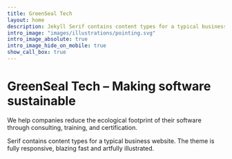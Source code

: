 ```yaml
---
title: GreenSeal Tech
layout: home
description: Jekyll Serif contains content types for a typical business website. The theme is fully responsive, blazing fast and artfully illustrated.
intro_image: "images/illustrations/pointing.svg"
intro_image_absolute: true
intro_image_hide_on_mobile: true
show_call_box: true
---
```


# GreenSeal Tech – Making software sustainable

We help companies reduce the ecological footprint of their software through consulting, training, and certification.

Serif contains content types for a typical business website. The theme is fully responsive, blazing fast and artfully illustrated.
